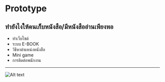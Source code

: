 # Prototype

## ทำยังไงให้คนเก็บหนังสือ/มีหนังสืออ่านเพียงพอ

- ทำเว็บไซต์
- ระบบ E-BOOK
- วิธีหาตำแหน่งหนังสือ
- Mini game
- การติดต่อพนักงาน

---
![Alt text](Prototype/image_prototype)
